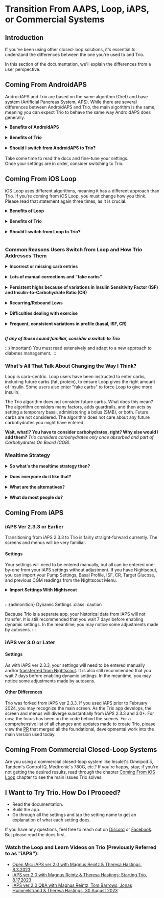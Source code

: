 # Transition From AAPS, Loop, iAPS, or Commercial Systems

## Introduction
If you've been using other closed-loop solutions, it's essential to understand the differences between the one you're used to and Trio.

In this section of the documentation, we'll explain the differences from a user perspective.


## Coming From AndroidAPS
AndroidAPS and Trio are based on the same algorithm (Oref) and base system (Artificial Pancreas System, APS). While there are several differences between AndroidAPS and Trio, the main algorithm is the same, 
meaning you can expect Trio to behave the same way AndroidAPS does generally.

<details>
  <summary><b>Benefits of AndroidAPS</b></summary>

* Custom automation
* Detailed reporting
* Working remote bolus (for caregivers, not working at the moment in Trio)
* A built-in learning program
</details>
<br>
<details>
<summary><b>Benefits of Trio</b></summary>

* Trio works on your iPhone and Apple Watch
* Trio has dynamic CR support
</details>
<br>
<details>
  <summary><b>Should I switch from AndroidAPS to Trio?</b></summary>
  - If you have been successful with AndroidAPS but prefer the Apple ecosystem, you can easily transition to Trio.
  - If you've struggled to get stable BG with AndroidAPS, you may have the same issues with Trio.
 </details> 
 <br>
Take some time to read the docs and fine-tune your settings. <br>Once your settings are in order, consider switching to Trio.
<br>

## Coming From iOS Loop
iOS Loop uses different algorithms, meaning it has a different approach than Trio. If you're coming from iOS Loop, you must change how you think. Please read that statement again three times, as it is crucial.

<details>
  <summary><b>Benefits of Loop</b></summary>

* A very clean, minimalistic user interface
* A built-in onboarding guide
* Simple settings
* A dedicated Loop Follow app for caregivers
</details>
<br>
<details>
  <summary><b>Benefits of Trio</b></summary>

* Unannounced meals
* Less user interaction/correction
* Dynamic ISF and CR
* Highly customizable temporary profiles
* Adaptive algorithm
</details>
<br>
<details>
  <summary><b>Should I switch from Loop to Trio?</b></summary>

* If Loop works well for you, you should not switch to Trio.
* Switching to Trio will not resolve Loop build issues. The build process is the same for both Loop and Trio.
* If you find it difficult to understand how Loop works, Trio is even more complex.

<b><i>You should consider switching to Trio if you've been using Loop for a while and have issues that Loop can't solve even after tweaking and re-tweaking your settings and profile.</b></i>
</details>
<br>

### Common Reasons Users Switch from Loop and How Trio Addresses Them

<details>
  <summary><b>Incorrect or missing carb entries</b></summary>
Trio has a feature called Unannounced Meals (UAM). With this option enabled and properly configured, Trio will react to rising BG by giving insulin through a Super Micro Bolus (SMB) even if no carbohydrates are registered. UAM helps in two scenarios: forgetting to add carbohydrates for a meal and entering carbohydrates but not the correct amount.
</details>
<br>
<details>
  <summary><b>Lots of manual corrections and "fake carbs"</b></summary>
With UAM and SMB active and properly configured, Trio will make any necessary corrections. There is no need to add "fake carbs" to make Trio give insulin, as many Loop users are used to.
</details>
<br>
<details>
  <summary><b>Persistent highs because of variations in Insulin Sensitivity Factor (ISF) and Insulin-to-Carbohydrate Ratio (CR)</b></summary>
Many people with diabetes need more insulin as their BG rises. Because Loop uses constant, pre-set ISF and CR values; it cannot address the unexpected change in sensitivity. With dynamic ISF and dynamic CR enabled and properly configured, Trio will give enough insulin to lower those highs without user interaction. More aggressive settings might lead to a low. With less aggressive settings, it will take Trio some time to get BG back in range. The key is to find the effective balance between conservative and aggressive to meet your needs.
</details>
<br>
<details>
  <summary><b>Recurring/Rebound Lows</b></summary>
Properly configured, Trio will not give you insulin if you don't need it. A typical issue with Loop is that it stops delivering insulin when BG falls and then gives insulin from the "negative IOB" once BG starts rising again. For some users, this is too much insulin and leads to recurring lows. Properly configured, Trio will not overcompensate for the rapid BG rise after a low.
</details>
<br>
<details>
  <summary><b>Difficulties dealing with exercise</b></summary>
Exercise is good for everyone, including people with diabetes. People with insulin-dependent diabetes often struggle with lows during exercise and highs afterward. Trio has a built-in exercise mode that will reduce basal and ISF whenever you set a higher temporary BG target. Trio also has Profile Presets that can help you get the right amount of insulin during exercise. Profiles can also adjust CR, unlike temporary targets.
</details>
<br>
<details>
  <summary><b>Frequent, consistent variations in profile (basal, ISF, CR)</b></summary>
Illness, menstrual cycle, inactive days, active days, home office days, stressful events... In these situations, the overall insulin need differs from your usual need. Like Loop's Overrides, Trio has Profiles that can change basal rate, ISF, CR, and target BG within a pre-set timeframe. What Trio Profiles do that Loop Overrides do not do is provide the option to temporarily disable SMBs and apply adjustments to only basal, basal, and ISF, basal and CR, or all three.
</details>
<br>

<b><i>If any of those sound familiar, consider a switch to Trio</b></i>

:::{important}
You must read extensively and adapt to a new approach to diabetes management.
:::

### What's All That Talk About Changing the Way I Think?

Loop is carb-centric. Loop users have been instructed to enter carbs, including future carbs (fat, protein), to ensure Loop gives the right amount of insulin. Some users also enter "fake carbs" to force Loop to give more insulin.

The Trio algorithm does not consider future carbs. What does this mean? The algorithm considers many factors, adds guardrails, and then acts by setting a temporary basal, administering a bolus (SMB), or both. Future carbs are not considered. The algorithm does not care about any future carbohydrates you might have entered.

**Wait, what!? You have to consider carbohydrates, right? Why else would I add them?**
*Trio considers carbohydrates only once absorbed and part of Carbohydrates On Board (COB).*

### Mealtime Strategy
<details>
  <summary><b>So what's the mealtime strategy then?</b></summary>
1. Use the bolus calculator before you eat. Enter carbohydrates (and fat and protein if you want). Look at the recommended bolus and tap the info button if you disagree with it. 
2. Change the recommendation if you want to, and then bolus. If the recommendation is way off, you should check your settings. Remember that the recommendation is based on your settings, including the "Recommended bolus percentage" setting.
3. Depending on your insulin type and sensitivity, you should consider doing this some minutes before eating. You do not need to adjust the carbohydrate timestamp to the actual time you plan to eat; you can keep it when you announce the meal and pre-bolus.
4. Enjoy your meal. In most cases, Trio will set a temporary low/zero basal.
5. If Trio detects BG is rising faster or more than expected, it will give more insulin (SMB) depending on the settings.
6. If Trio detects BG falling, a low/zero temporary basal will continue.
7. If you think Trio is not giving enough or too much insulin, you should look at your settings, including MAX IOB and all SMB-related settings.
</details>
<br>
<details>
  <summary><b>Does everyone do it like that?</b></summary>
<i>No</i>
</details>
<br>
<details>
  <summary><b>What are the alternatives?</b></summary>
- <i>Some Trio users don't bolus for meals. They wait for Trio to detect rising BG and let Trio handle it. This usually leads to a temporary high BG, but Trio will get you back to target with the correct settings. If you're OK with a temporary high, then go ahead and try to skip bolus. You can start with small meals and tune your settings. You will need aggressive settings to let Trio give enough insulin.</i>
- <i>Some Trio users do a manual pre-bolus and skip entering carbs. Trio will predict a low BG until the meal kicks in and BG begins rising. If the pre-bolus is insufficient, Trio will give more insulin based on your settings. Yes, even without entering any carbohydrates. This approach will also result in a temporary high that is shorter than the completely unattended approach.</i>
</details>
<br>
<details>
  <summary><b>What do most people do?</b></summary>
Most Trio users take a bit of all these approaches. They have an apple without entering anything into the app. Then, they pre-bolus for lunch because it is high in carbohydrates. Then, they use the calculator for dinner. This is all OK, and it comes down to the variation you accept for your BG.
</details>

## Coming From iAPS

### iAPS Ver 2.3.3 or Earlier

Transitioning from iAPS 2.3.3 to Trio is fairly straight-forward currently. The screens and menus will be very familiar.

#### Settings

Your settings will need to be entered manually, but all can be entered one-by-one from your iAPS settings without adjustment. If you have Nightscout, you can import your Pump Settings, Basal Profile, ISF, CR, Target Glucose, and previous CGM readings from the Nightscout Menu.
<details>
  <summary><b>Import Settings With Nightscout</b></summary>
 1. Connect Nightscout to your Trio app (If you've already connected your Nightscout site, skip to step 2)
    * Open the 'Settings' Menu in the Trio app
    * Tap 'Nightscout' to open the Nightscout Menu
    * Tap 'Connect >'
    * Enter your Nightscout URL and API Secret in the spaces provided
    * Press 'Connect to Nightscout'
 2. Import settings
    * Open the 'Settings' Menu in the Trio app
    * Tap 'Nightscout'
    * Tap "Import settings'
 3. Backfill Glucose
    * In the same Nightscout Menu, you can also backfill missing glucose readings from Nightscout
</details>
<br>

:::{admonition} Dynamic Settings
:class: caution

Because Trio is a separate app, your historical data from iAPS will not transfer. It is still recommended that you wait 7 days before enabling dynamic settings. In the meantime, you may notice some adjustments made by autosens.
:::

### iAPS ver 3.0 or Later

#### Settings

As with iAPS ver 2.3.3, your settings will need to be entered manually and/or [transferred from Nightscout](#iaps-ver-233-or-earlier). It is also still recommended that you wait 7 days before enabling dynamic settings. In the meantime, you may notice some adjustments made by autosens.

#### Other Differences

Trio was forked from iAPS ver 2.3.3. If you used iAPS prior to February 2024, you may recognize the main screen. As the Trio app develops, the screen and menus will diverge substantially from iAPS 2.3.3 and 3.0+. For now, the focus has been on the code behind the scenes. For a comprehensive list of all changes and updates made to create Trio, please view the [PR](https://github.com/nightscout/Trio/pull/2) that merged all the foundational, developmental work into the main version used today.

## Coming From Commercial Closed-Loop Systems

Are you using a commercial closed-loop system like Insulet's Omnipod 5, Tandem's Control IQ, Medtronic's 780G, etc.? If you're happy, stay; if you're not getting the desired results, read through the chapter [Coming From iOS Loop](#coming-from-ios-loop) chapter to see the main issues Trio solves.

## I Want to Try Trio. How Do I Proceed?

- Read the documentation. 
- Build the app. 
- Go through all the settings and tap the setting name to get an explanation of what each setting does.

If you have any questions, feel free to reach out on [Discord](https://discord.gg/FnwFEFUwXE) or [Facebook](https://www.facebook.com/groups/diytrio). But please read the docs first.

### Watch the Loop and Learn Videos on Trio (Previously Referred to as "iAPS"):
- [Open Mic: iAPS ver 2.0 with Magnus Reintz & Theresa Hastings, 8.3.2023](https://youtu.be/Jubfy-s9URI?si=cKOMb2mcHzBJdPIb)
- [iAPS ver 2.0 with Magnus Reintz & Theresa Hastings: Starting Trio, 8.17.2023](https://youtu.be/9I1nuHbcUHo?si=wlRurW3Qh_60ss2d)
- [iAPS ver 2.0 Q&A with Magnus Reintz, Tom Barrows, Jonas Hummelstrand & Theresa Hastings, 30 August 2023](https://youtu.be/Li3AKjSrdPw?si=WwLctkAGjVsbDLNs)




